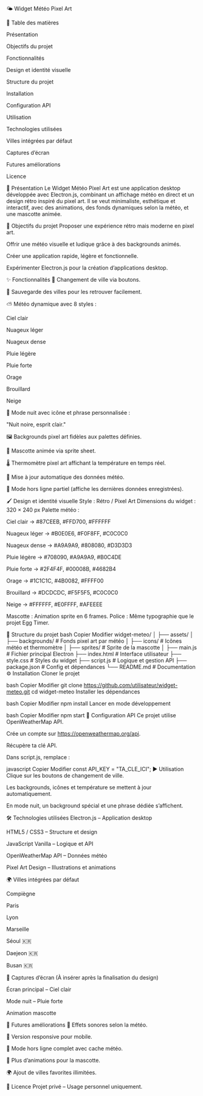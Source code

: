 🌤️ Widget Météo Pixel Art

📑 Table des matières

Présentation

Objectifs du projet

Fonctionnalités

Design et identité visuelle

Structure du projet

Installation

Configuration API

Utilisation

Technologies utilisées

Villes intégrées par défaut

Captures d’écran

Futures améliorations

Licence

🎯 Présentation
Le Widget Météo Pixel Art est une application desktop développée avec Electron.js, combinant un affichage météo en direct et un design rétro inspiré du pixel art.
Il se veut minimaliste, esthétique et interactif, avec des animations, des fonds dynamiques selon la météo, et une mascotte animée.

🥅 Objectifs du projet
Proposer une expérience rétro mais moderne en pixel art.

Offrir une météo visuelle et ludique grâce à des backgrounds animés.

Créer une application rapide, légère et fonctionnelle.

Expérimenter Electron.js pour la création d’applications desktop.

✨ Fonctionnalités
📍 Changement de ville via boutons.

💾 Sauvegarde des villes pour les retrouver facilement.

⛅ Météo dynamique avec 8 styles :

Ciel clair

Nuageux léger

Nuageux dense

Pluie légère

Pluie forte

Orage

Brouillard

Neige

🌙 Mode nuit avec icône et phrase personnalisée :

"Nuit noire, esprit clair."

🖼️ Backgrounds pixel art fidèles aux palettes définies.

🐾 Mascotte animée via sprite sheet.

🌡️ Thermomètre pixel art affichant la température en temps réel.

🔄 Mise à jour automatique des données météo.

📶 Mode hors ligne partiel (affiche les dernières données enregistrées).

🖌️ Design et identité visuelle
Style : Rétro / Pixel Art
Dimensions du widget : 320 × 240 px
Palette météo :

Ciel clair → #87CEEB, #FFD700, #FFFFFF

Nuageux léger → #B0E0E6, #F0F8FF, #C0C0C0

Nuageux dense → #A9A9A9, #808080, #D3D3D3

Pluie légère → #708090, #A9A9A9, #B0C4DE

Pluie forte → #2F4F4F, #00008B, #4682B4

Orage → #1C1C1C, #4B0082, #FFFF00

Brouillard → #DCDCDC, #F5F5F5, #C0C0C0

Neige → #FFFFFF, #E0FFFF, #AFEEEE

Mascotte : Animation sprite en 6 frames.
Police : Même typographie que le projet Egg Timer.

📂 Structure du projet
bash
Copier
Modifier
widget-meteo/
│
├── assets/
│   ├── backgrounds/       # Fonds pixel art par météo
│   ├── icons/             # Icônes météo et thermomètre
│   ├── sprites/           # Sprite de la mascotte
│
├── main.js                # Fichier principal Electron
├── index.html             # Interface utilisateur
├── style.css              # Styles du widget
├── script.js              # Logique et gestion API
├── package.json           # Config et dépendances
└── README.md              # Documentation
⚙️ Installation
Cloner le projet

bash
Copier
Modifier
git clone https://github.com/utilisateur/widget-meteo.git
cd widget-meteo
Installer les dépendances

bash
Copier
Modifier
npm install
Lancer en mode développement

bash
Copier
Modifier
npm start
🔑 Configuration API
Ce projet utilise OpenWeatherMap API.

Crée un compte sur https://openweathermap.org/api.

Récupère ta clé API.

Dans script.js, remplace :

javascript
Copier
Modifier
const API_KEY = "TA_CLE_ICI";
▶️ Utilisation
Clique sur les boutons de changement de ville.

Les backgrounds, icônes et température se mettent à jour automatiquement.

En mode nuit, un background spécial et une phrase dédiée s’affichent.

🛠️ Technologies utilisées
Electron.js – Application desktop

HTML5 / CSS3 – Structure et design

JavaScript Vanilla – Logique et API

OpenWeatherMap API – Données météo

Pixel Art Design – Illustrations et animations

🌍 Villes intégrées par défaut

Compiègne

Paris

Lyon

Marseille

Séoul 🇰🇷

Daejeon 🇰🇷

Busan 🇰🇷

📸 Captures d’écran
(À insérer après la finalisation du design)

Écran principal – Ciel clair

Mode nuit – Pluie forte

Animation mascotte

📅 Futures améliorations
🎵 Effets sonores selon la météo.

📱 Version responsive pour mobile.

💾 Mode hors ligne complet avec cache météo.

🎨 Plus d’animations pour la mascotte.

🌍 Ajout de villes favorites illimitées.

📜 Licence
Projet privé – Usage personnel uniquement.
